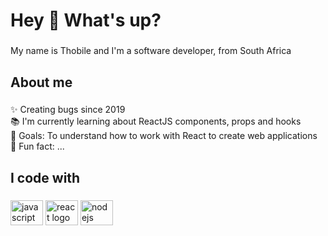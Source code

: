 <h1 align="left">Hey 👋 What's up?</h1>

###

<p align="left">My name is Thobile and I'm a software developer, from South Africa</p>

###

<h2 align="left">About me</h2>

###

<p align="left">✨ Creating bugs since 2019<br>📚 I'm currently learning about ReactJS components, props and hooks<br>🎯 Goals: To understand how to work with React to create web applications<br>🎲 Fun fact: ...</p>

###

<h2 align="left">I code with</h2>

###

<div align="left">
  <img src="https://cdn.jsdelivr.net/gh/devicons/devicon/icons/javascript/javascript-original.svg" height="40" width="52" alt="javascript logo"  />
 
  <img src="https://cdn.jsdelivr.net/gh/devicons/devicon/icons/react/react-original.svg" height="40" width="52" alt="react logo"  />


  <img src="https://cdn.jsdelivr.net/gh/devicons/devicon/icons/nodejs/nodejs-original.svg" height="40" width="52" alt="nodejs logo"  />
  
</div>

###

